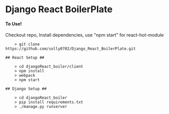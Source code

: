 # Django React BoilerPlate

#### To Use! #####
Checkout repo,
Install dependencies,
use "npm start" for react-hot-module

```
	> git clone https://github.com/solly0702/Django_React_BoilerPlate.git
```
	## React Setup ##
```
	> cd djangoReact_boiler/client
	> npm install
	> webpack
	> npm start
```
	## Django Setup ##
```
	> cd djangoReact_boiler
	> pip install requirements.txt
	> ./manage.py runserver
```

